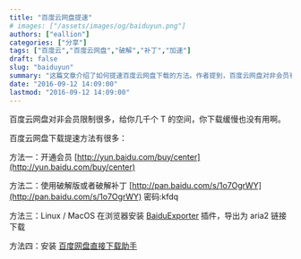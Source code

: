 ```yaml
---
title: "百度云网盘提速"
# images: ["/assets/images/og/baiduyun.png"]
authors: ["eallion"]
categories: ["分享"]
tags: ["百度云","百度云网盘","破解","补丁","加速"]
draft: false
slug: "baiduyun"
summary: "这篇文章介绍了如何提速百度云网盘下载的方法。作者提到，百度云网盘对非会员有很多限制，所以即使有很大空间也不能快速下载。作者列举了几种方法：一是开通会员，二是使用破解版或破解补丁，三是在浏览器上安装BaiduExporter插件，导出为aria2链接下载，四是安装百度网盘直接下载助手。"
date: "2016-09-12 14:09:00"
lastmod: "2016-09-12 14:09:00"
---
```


百度云网盘对非会员限制很多，给你几千个 T 的空间，你下载缓慢也没有用啊。

百度云网盘下载提速方法有很多：

方法一：开通会员 [http://yun.baidu.com/buy/center](http://yun.baidu.com/buy/center)

方法二：使用破解版或者破解补丁 [http://pan.baidu.com/s/1o7OgrWY](http://pan.baidu.com/s/1o7OgrWY) 密码:kfdq

方法三：Linux / MacOS 在浏览器安装 [BaiduExporter](https://github.com/acgotaku/BaiduExporter) 插件，导出为 aria2 链接下载

方法四：安装 [百度网盘直接下载助手](http://www.appinn.com/baidu-pan-files-download/)
